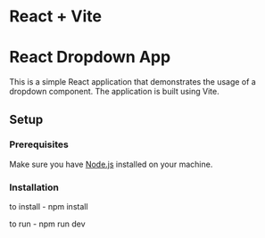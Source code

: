 # React + Vite

# React Dropdown App

This is a simple React application that demonstrates the usage of a dropdown component. The application is built using Vite.

## Setup

### Prerequisites

Make sure you have [Node.js](https://nodejs.org/) installed on your machine.

### Installation

to install - npm install

to run - npm run dev
